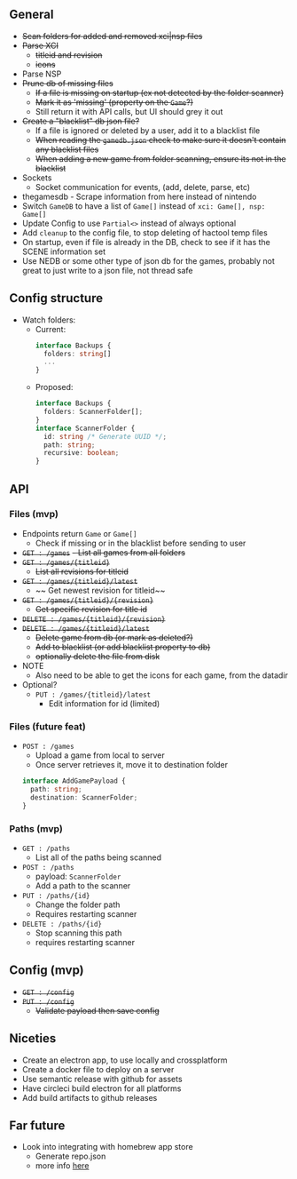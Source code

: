 ## General

- ~~Scan folders for added and removed xci|nsp files~~
- ~~Parse XCI~~
  - ~~titleid and revision~~
  - ~~icons~~
- Parse NSP
- ~~Prune db of missing files~~
  - ~~If a file is missing on startup (ex not detected by the folder scanner)~~
  - ~~Mark it as 'missing' (property on the `Game`?)~~
  - Still return it with API calls, but UI should grey it out
- ~~Create a "blacklist" db json file?~~
  - If a file is ignored or deleted by a user, add it to a blacklist file
  - ~~When reading the `gamedb.json` check to make sure it doesn't contain any blacklist files~~
  - ~~When adding a new game from folder scanning, ensure its not in the blacklist~~
- Sockets
  - Socket communication for events, (add, delete, parse, etc)
- thegamesdb - Scrape information from here instead of nintendo
- Switch `GameDB` to have a list of `Game[]` instead of `xci: Game[], nsp: Game[]`
- Update Config to use `Partial<>` instead of always optional
- Add `cleanup` to the config file, to stop deleting of hactool temp files
- On startup, even if file is already in the DB, check to see if it has the SCENE information set
- Use NEDB or some other type of json db for the games, probably not great to just write to a json file, not thread safe

## Config structure

- Watch folders:
  - Current:
    ```typescript
    interface Backups {
      folders: string[]
      ...
    }
    ```
  - Proposed:
    ```typescript
    interface Backups {
      folders: ScannerFolder[];
    }
    interface ScannerFolder {
      id: string /* Generate UUID */;
      path: string;
      recursive: boolean;
    }
    ```

## API

### Files (mvp)

- Endpoints return `Game` or `Game[]`
  - Check if missing or in the blacklist before sending to user
- ~~`GET : /games`~~
  ~~- List all games from all folders~~
- ~~`GET : /games/{titleid}`~~
  - ~~List all revisions for titleid~~
- ~~`GET : /games/{titleid}/latest`~~
  - ~~ Get newest revision for titleid~~
- ~~`GET : /games/{titleid}/{revision}`~~
  - ~~Get specific revision for title id~~
- ~~`DELETE : /games/{titleid}/{revision}`~~
- ~~`DELETE : /games/{titleid}/latest`~~
  - ~~Delete game from db (or mark as deleted?)~~
  - ~~Add to blacklist (or add blacklist property to db)~~
  - ~~optionally delete the file from disk~~
- NOTE
  - Also need to be able to get the icons for each game, from the datadir
- Optional?
  - `PUT : /games/{titleid}/latest`
    - Edit information for id (limited)

### Files (future feat)

- `POST : /games`
  - Upload a game from local to server
  - Once server retrieves it, move it to destination folder
  ```typescript
  interface AddGamePayload {
    path: string;
    destination: ScannerFolder;
  }
  ```

### Paths (mvp)

- `GET : /paths`
  - List all of the paths being scanned
- `POST : /paths`
  - payload: `ScannerFolder`
  - Add a path to the scanner
- `PUT : /paths/{id}`
  - Change the folder path
  - Requires restarting scanner
- `DELETE : /paths/{id}`
  - Stop scanning this path
  - requires restarting scanner

## Config (mvp)

- ~~`GET : /config`~~
- ~~`PUT : /config`~~
  - ~~Validate payload then save config~~

## Niceties

- Create an electron app, to use locally and crossplatform
- Create a docker file to deploy on a server
- Use semantic release with github for assets
- Have circleci build electron for all platforms
- Add build artifacts to github releases

## Far future

- Look into integrating with homebrew app store
  - Generate repo.json
  - more info [here](https://github.com/vgmoose/appstorenx#maintaining-a-repo)
